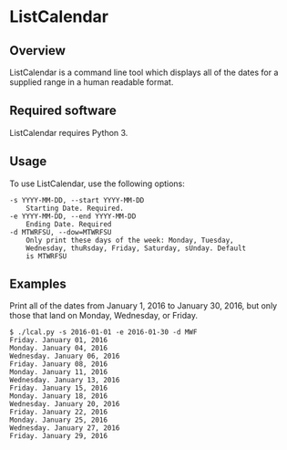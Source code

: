 # ListCalendar

## Overview

ListCalendar is a command line tool which displays all of the dates for a supplied range in a human readable format.

## Required software

ListCalendar requires Python 3.

## Usage

To use ListCalendar, use the following options:

    -s YYYY-MM-DD, --start YYYY-MM-DD
        Starting Date. Required.
    -e YYYY-MM-DD, --end YYYY-MM-DD
        Ending Date. Required
    -d MTWRFSU, --dow=MTWRFSU
        Only print these days of the week: Monday, Tuesday,
        Wednesday, thuRsday, Friday, Saturday, sUnday. Default
        is MTWRFSU

## Examples

Print all of the dates from January 1, 2016 to January 30, 2016, but only those that land on Monday, Wednesday, or Friday.

    $ ./lcal.py -s 2016-01-01 -e 2016-01-30 -d MWF
    Friday. January 01, 2016
    Monday. January 04, 2016
    Wednesday. January 06, 2016
    Friday. January 08, 2016
    Monday. January 11, 2016
    Wednesday. January 13, 2016
    Friday. January 15, 2016
    Monday. January 18, 2016
    Wednesday. January 20, 2016
    Friday. January 22, 2016
    Monday. January 25, 2016
    Wednesday. January 27, 2016
    Friday. January 29, 2016
